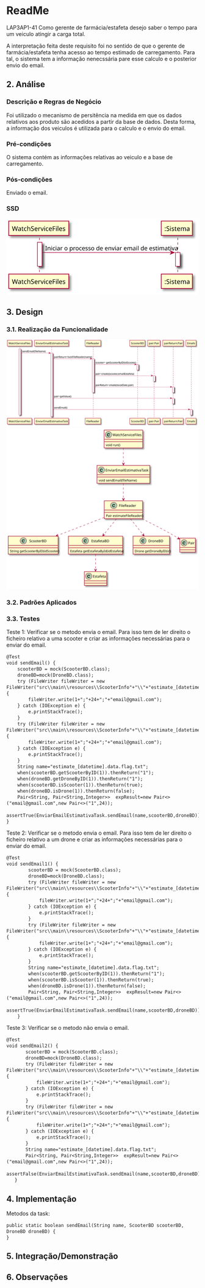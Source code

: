 # ReadMe #

LAP3AP1-41 Como gerente de farmácia/estafeta desejo saber o tempo para um veiculo atingir a carga total.

A interpretação feita deste requisito foi no sentido de que o gerente de farmácia/estafeta tenha acesso ao tempo estimado de carregamento. Para tal, o sistema tem a informação nenecssária pare esse calculo e o posterior envio do email.

## 2. Análise
### Descrição e Regras de Negócio
Foi utilizado o mecanismo de persitência na medida em que os dados relativos aos produto são acedidos a partir da base de dados. Desta forma, a
informação dos veiculos é utilizada para o calculo e o envio do email.


### Pré-condições
O sistema contém as informações relativas ao veiculo e a base de carregamento.

### Pós-condições
Enviado o email.

### SSD
![SSD](ssd.svg)

## 3. Design
### 3.1. Realização da Funcionalidade
![SD](SD.svg)
![CD](cd.svg)


### 3.2. Padrões Aplicados

### 3.3. Testes


Teste 1: Verificar se o metodo envia o email. Para isso tem de ler direito o ficheiro relativo a uma scooter e criar as informações necessárias para o enviar do email.
    
    @Test
    void sendEmail() {
        scooterBD = mock(ScooterBD.class);
        droneBD=mock(DroneBD.class);
        try (FileWriter fileWriter = new FileWriter("src\\main\\resources\\ScooterInfo"+"\\"+"estimate_[datetime].data.flag.txt")) {
            fileWriter.write(1+";"+24+";"+"email@gmail.com");
        } catch (IOException e) {
            e.printStackTrace();
        }
        try (FileWriter fileWriter = new FileWriter("src\\main\\resources\\ScooterInfo"+"\\"+"estimate_[datetime].data.txt")) {
            fileWriter.write(1+";"+24+";"+"email@gmail.com");
        } catch (IOException e) {
            e.printStackTrace();
        }
        String name="estimate_[datetime].data.flag.txt";
        when(scooterBD.getScooterByID(1)).thenReturn("1");
        when(droneBD.getDroneByID(1)).thenReturn("1");
        when(scooterBD.isScooter(1)).thenReturn(true);
        when(droneBD.isDrone(1)).thenReturn(false);
        Pair<String, Pair<String,Integer>>  expResult=new Pair<>("email@gmail.com",new Pair<>("1",24));
        assertTrue(EnviarEmailEstimativaTask.sendEmail(name,scooterBD,droneBD));
    }

Teste 2: Verificar se o metodo envia o email. Para isso tem de ler direito o ficheiro relativo a um drone e criar as informações necessárias para o enviar do email.
    
    @Test
    void sendEmail1() {
            scooterBD = mock(ScooterBD.class);
            droneBD=mock(DroneBD.class);
            try (FileWriter fileWriter = new FileWriter("src\\main\\resources\\ScooterInfo"+"\\"+"estimate_[datetime].data.flag.txt")) {
                fileWriter.write(1+";"+24+";"+"email@gmail.com");
            } catch (IOException e) {
                e.printStackTrace();
            }
            try (FileWriter fileWriter = new FileWriter("src\\main\\resources\\ScooterInfo"+"\\"+"estimate_[datetime].data.txt")) {
                fileWriter.write(1+";"+24+";"+"email@gmail.com");
            } catch (IOException e) {
                e.printStackTrace();
            }
            String name="estimate_[datetime].data.flag.txt";
            when(scooterBD.getScooterByID(1)).thenReturn("1");
            when(scooterBD.isScooter(1)).thenReturn(true);
            when(droneBD.isDrone(1)).thenReturn(false);
            Pair<String, Pair<String,Integer>>  expResult=new Pair<>("email@gmail.com",new Pair<>("1",24));
            assertTrue(EnviarEmailEstimativaTask.sendEmail(name,scooterBD,droneBD));
        }
Teste 3: Verificar se o metodo não envia o email. 
    
    @Test
    void sendEmail2() {
           scooterBD = mock(ScooterBD.class);
           droneBD=mock(DroneBD.class);
           try (FileWriter fileWriter = new FileWriter("src\\main\\resources\\ScooterInfo"+"\\"+"estimate_[datetime].data.flag.txt")) {
               fileWriter.write(1+";"+24+";"+"email@gmail.com");
           } catch (IOException e) {
               e.printStackTrace();
           }
           try (FileWriter fileWriter = new FileWriter("src\\main\\resources\\ScooterInfo"+"\\"+"estimate_[datetime].data.txt")) {
               fileWriter.write(1+";"+24+";"+"email@gmail.com");
           } catch (IOException e) {
               e.printStackTrace();
           }
           String name="estimate_[datetime].data.flag.txt";
           Pair<String, Pair<String,Integer>>  expResult=new Pair<>("email@gmail.com",new Pair<>("1",24));
           assertFalse(EnviarEmailEstimativaTask.sendEmail(name,scooterBD,droneBD));
       }
       
## 4. Implementação
Metodos da task:

    public static boolean sendEmail(String name, ScooterBD scooterBD, DroneBD droneBD) {
    }



## 5. Integração/Demonstração


## 6. Observações
